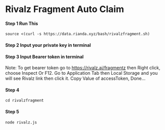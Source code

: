 # Rivalz Fragment Auto Claim #
#### Step 1 Run This
````
source <(curl -s https://data.rianda.xyz/bash/rivalzfragment.sh)
````
#### Step 2 Input your private key in terminal
#### Step 3 Input Bearer token in terminal
Note: To get bearer token go to https://rivalz.ai/fragmentz then Right click, choose Inspect Or F12. Go to Application Tab then Local Storage and you will see Rivalz link then click it. Copy Value of accessToken, Done...
#### Step 4 
````
cd rivalzfragment
````
#### Step 5
````
node rivalz.js
````

